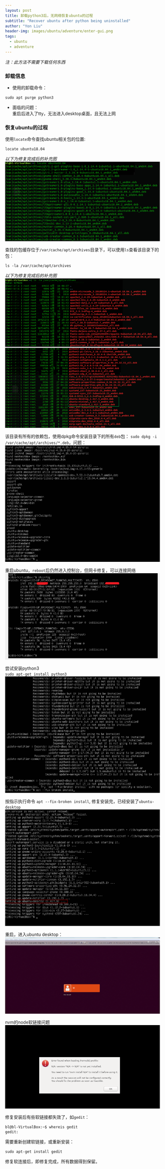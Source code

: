 ```yaml
---
layout: post
title: 卸载python3后，无网络恢复ubuntu的过程
subtitle: "Recover ubuntu after python being uninstalled"
author: "Yon Liu"
header-img: images/ubuntu/adventure/enter-gui.png
tags:
  - ubuntu
  - adventure
---
```


*注：此方法不需要下载任何东西*   


### 卸载信息
- 使用的卸载命令：  
```shell
sudo apt purge python3
```

- 面临的问题：  
重启后进入了tty，无法进入desktop桌面，且无法上网


### 恢复ubuntu的过程

使用`locate`命令查找ubuntu相关包的位置:
```shell
locate ubuntu18.04
```
*以下为修复完成后的补充图*  
![](/images/ubuntu/adventure/search-ubuntu-archives.png)


查找的包缓存位于`/var/cache/apt/archives`目录下，可以使用`ls`查看该目录下的包：
```shell
ls -la /var/cache/apt/archives
```
*以下为修复完成后的补充图*  
![](/images/ubuntu/adventure/list-ubuntu-archives.png)   
![](/images/ubuntu/adventure/list-ubuntu-archives-ubuntu-packages.png)

该目录有所有的依赖包，使用dpkg命令安装目录下的所有`deb`包：
`sudo dpkg -i /var/cache/apt/archives/*.deb`，问题：   
![](/images/ubuntu/adventure/dpkg-install-deb-binary.png)

重启ubuntu，`reboot`后仍然进入控制台，但网卡修复，可以连接网络  
![](/images/ubuntu/adventure/reboot-after-deb-being-installed.png)


尝试安装python3  
`sudo apt-get install python3`  
![](/images/ubuntu/adventure/tried-to-install-python3.png)

按指示执行命令
`apt --fix-broken install`, 修复安装完，已经安装了`ubuntu-desktop`
![](/images/ubuntu/adventure/fix-broken-install.png)

重启，进入ubuntu desktop：
![](/images/ubuntu/adventure/enter-gui.png)

nvm的node软链接问题
![](/images/ubuntu/adventure/nvm-link-issue-with-node.png)


修复安装后有些软链接都失效了，如`gedit`：
```shell
bl@bl-VirtualBox:~$ whereis gedit
gedit:
```
需要重新创建软链接，或重新安装：
```shell
sudo apt-get install gedit
```
修复软连接后，即修复完成，所有数据得到保留。
